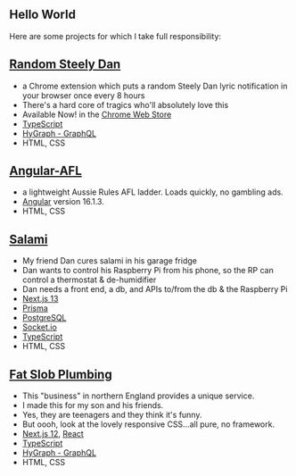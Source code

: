 ## Hello World

Here are some projects for which I take full responsibility:

## [Random Steely Dan](https://github.com/headexpanded/random_steely_dan)

- a Chrome extension which puts a random Steely Dan lyric notification in your browser once every 8 hours
- There's a hard core of tragics who'll absolutely love this
- Available Now! in the [Chrome Web Store](https://chrome.google.com/webstore/detail/random-steely-dan/ohmpmkjhiadganahhcaakeacniikloni?hl=en-GB)
- [TypeScript](https://www.typescriptlang.org/)
- [HyGraph - GraphQL](https://hygraph.com/)
- HTML, CSS

## [Angular-AFL](https://github.com/headexpanded/Angular-AFL/blob/main/README.md)

- a lightweight Aussie Rules AFL ladder. Loads quickly, no gambling ads.
- [Angular](https://github.com/angular/angular-cli) version 16.1.3.
- HTML, CSS


## [Salami](https://github.com/headexpanded/salami)

- My friend Dan cures salami in his garage fridge
- Dan wants to control his Raspberry Pi from his phone, so the RP can control a thermostat & de-humidifier
- Dan needs a front end, a db, and APIs to/from the db & the Raspberry Pi
- [Next.js 13](https://beta.nextjs.org/docs)
- [Prisma](https://www.prisma.io/)
- [PostgreSQL](https://www.postgresql.org/)
- [Socket.io](https://socket.io/)
- [TypeScript](https://www.typescriptlang.org/)
- HTML, CSS

## [Fat Slob Plumbing](https://github.com/headexpanded/fat_slob_plumbing)

- This "business" in northern England provides a unique service.
- I made this for my son and his friends.
- Yes, they are teenagers and they think it's funny.
- But oooh, look at the lovely responsive CSS...all pure, no framework.
- [Next.js 12](https://nextjs.org/), [React](https://react.dev/)
- [TypeScript](https://www.typescriptlang.org/)
- [HyGraph - GraphQL](https://hygraph.com/)
- HTML, CSS

<!---
headexpanded/headexpanded is a ✨ special ✨ repository because its `README.md` (this file) appears on your GitHub profile.
You can click the Preview link to take a look at your changes.
--->
